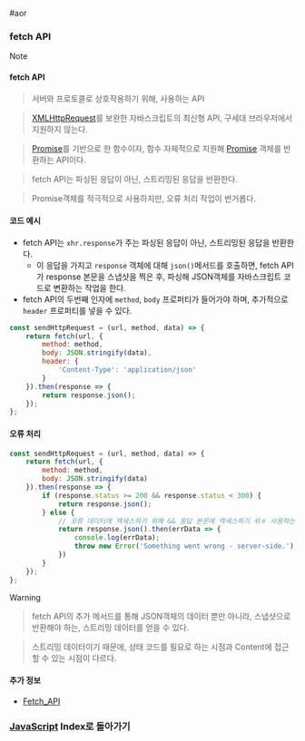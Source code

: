 #aor 
### fetch API
>[!note]
>#### fetch API
>
>>서버와 프로토콜로 상호작용하기 위해, 사용하는 API
>
>>[XMLHttpRequest](XMLHttpRequest.md)를 보완한 자바스크립트의 최신형 API, 구세대 브라우저에서 지원하지 않는다.
>
>>[Promise](../Promise%20&%20Callback/Promise.md)를 기반으로 한 함수이자, 함수 자체적으로 지원해 [Promise](../Promise%20&%20Callback/Promise.md) 객체를 반환하는 API이다.
>
>>fetch API는 파싱된 응답이 아닌, 스트리밍된 응답을 반환한다.
>
>>Promise객체를 적극적으로 사용하지만, 오류 처리 작업이 번거롭다.
#### 코드 예시
- fetch API는 `xhr.response`가 주는 파싱된 응답이 아닌, 스트리밍된 응답을 반환한다.
	- 이 응답을 가지고 `response` 객체에 대해 `json()`메서드를 호출하면, fetch API가 response 본문을 스냅샷을 찍은 후, 파싱해 JSON객체를 자바스크립트 코드로 변환하는 작업을 한다.
- fetch API의 두번째 인자에 `method`, `body` 프로퍼티가 들어가야 하며, 추가적으로 `header` 프로퍼티를 넣을 수 있다.
```js
const sendHttpRequest = (url, method, data) => {
    return fetch(url, {
	    method: method,
	    body: JSON.stringify(data),
	    header: {
		    'Content-Type': 'application/json'
	    }
    }).then(response => {
        return response.json();
    });
};
```
#### 오류 처리
```js
const sendHttpRequest = (url, method, data) => {
    return fetch(url, {
        method: method,
        body: JSON.stringify(data)
    }).then(response => {
        if (response.status >= 200 && response.status < 300) {
            return response.json();
        } else {
	        // 오류 데이터에 엑세스하기 위해 && 응답 본문에 엑세스하기 위ㅎ 사용하는 방법
            return response.json().then(errData => {
                console.log(errData);
                throw new Error('Something went wrong - server-side.');
            })
        }
    });
};
```

>[!warning]
>>fetch API의 추가 메서드를 통해 JSON객체의 데이터 뿐만 아니라, 스냅샷으로 반환해야 하는, 스트리밍 데이터를 얻을 수 있다.
>
>>스트리밍 데이터이기 때문에, 상태 코드를 필요로 하는 시점과 Content에 접근할 수 있는 시점이 다르다.
#### 추가 정보
- [Fetch_API](https://developer.mozilla.org/en-US/docs/Web/API/Fetch_API)
### [JavaScript](../../../Dev-Index/JavaScript.md) Index로 돌아가기